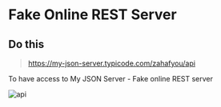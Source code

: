 # Fake Online REST Server

## Do this

 ><https://my-json-server.typicode.com/zahafyou/api>

To have access to My JSON Server - Fake online REST server

![api](https://user-images.githubusercontent.com/19573307/56374403-fa442900-61fa-11e9-812e-92c2b5eb8bab.png)
